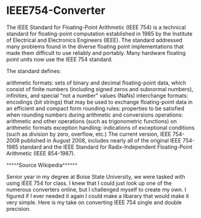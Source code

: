 # IEEE754-Converter

The IEEE Standard for Floating-Point Arithmetic (IEEE 754) is a technical standard for floating-point computation established in 1985 by the Institute of Electrical and Electronics Engineers (IEEE). The standard addressed many problems found in the diverse floating point implementations that made them difficult to use reliably and portably. Many hardware floating point units now use the IEEE 754 standard.

The standard defines:

arithmetic formats: sets of binary and decimal floating-point data, which consist of finite numbers (including signed zeros and subnormal numbers), infinities, and special "not a number" values (NaNs)
interchange formats: encodings (bit strings) that may be used to exchange floating-point data in an efficient and compact form
rounding rules: properties to be satisfied when rounding numbers during arithmetic and conversions
operations: arithmetic and other operations (such as trigonometric functions) on arithmetic formats
exception handling: indications of exceptional conditions (such as division by zero, overflow, etc.)
The current version, IEEE 754-2008 published in August 2008, includes nearly all of the original IEEE 754-1985 standard and the IEEE Standard for Radix-Independent Floating-Point Arithmetic (IEEE 854-1987).

^^^^^Source Wikipedia^^^^^^

Senior year in my degree at Boise State University, we were tasked with using IEEE 754 for class. I knew that I could just look up one of the numerous converters online, but I challenged myself to create my own. I figured if I ever needed it again I could make a libarary that would make it very simple. Here is my take on converting IEEE 754 single and double precision. 


